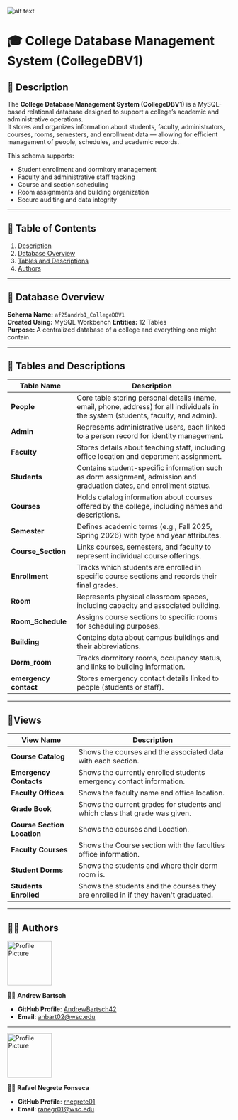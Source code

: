![alt text](college_v2_picture.png)

# 🎓 College Database Management System (CollegeDBV1)

## 📘 Description
The **College Database Management System (CollegeDBV1)** is a MySQL-based relational database designed to support a college’s academic and administrative operations.  
It stores and organizes information about students, faculty, administrators, courses, rooms, semesters, and enrollment data — allowing for efficient management of people, schedules, and academic records.

This schema supports:
- Student enrollment and dormitory management  
- Faculty and administrative staff tracking  
- Course and section scheduling  
- Room assignments and building organization  
- Secure auditing and data integrity

---

## 📑 Table of Contents
1. [Description](#description)  
2. [Database Overview](#database-overview)  
3. [Tables and Descriptions](#tables-and-descriptions)    
4. [Authors](#authors)

---

## 🧩 Database Overview
**Schema Name:** `af25andrb1_CollegeDBV1`  
**Created Using:** MySQL Workbench
**Entities:** 12 Tables  
**Purpose:** A centralized database of a college and everything one might contain.

---

## 🧱 Tables and Descriptions

| Table Name | Description |
|-------------|-------------|
| **People** | Core table storing personal details (name, email, phone, address) for all individuals in the system (students, faculty, and admin). |
| **Admin** | Represents administrative users, each linked to a person record for identity management. |
| **Faculty** | Stores details about teaching staff, including office location and department assignment. |
| **Students** | Contains student-specific information such as dorm assignment, admission and graduation dates, and enrollment status. |
| **Courses** | Holds catalog information about courses offered by the college, including names and descriptions. |
| **Semester** | Defines academic terms (e.g., Fall 2025, Spring 2026) with type and year attributes. |
| **Course_Section** | Links courses, semesters, and faculty to represent individual course offerings. |
| **Enrollment** | Tracks which students are enrolled in specific course sections and records their final grades. |
| **Room** | Represents physical classroom spaces, including capacity and associated building. |
| **Room_Schedule** | Assigns course sections to specific rooms for scheduling purposes. |
| **Building** | Contains data about campus buildings and their abbreviations. |
| **Dorm_room** | Tracks dormitory rooms, occupancy status, and links to building information. |
| **emergency contact** | Stores emergency contact details linked to people (students or staff). |

---

## 👀Views

| View Name | Description |
|-------------|-------------|
| **Course Catalog** | Shows the courses and the associated data with each section. |
| **Emergency Contacts** | Shows the currently enrolled students emergency contact information. |
| **Faculty Offices** | Shows the faculty name and office location. |
| **Grade Book** | Shows the current grades for students and which class that grade was given. |
| **Course Section Location** | Shows the courses and Location. |
| **Faculty Courses** | Shows the Course section with the faculties office information. |
| **Student Dorms** | Shows the students and where their dorm room is. |
| **Students Enrolled** | Shows the students and the courses they are enrolled in if they haven't graduated. |

---

## 👩‍💻 Authors

<img src="andrews_pfp.jpg" alt="Profile Picture" width="100" />

👩‍🎓 **Andrew Bartsch**  
- **GitHub Profile**: [AndrewBartsch42](https://github.com/AndrewBartsch42)  
- **Email**: [anbart02@wsc.edu](mailto:anbart02@wsc.edu)  

---

<img src="rafaels_pfp.jpg" alt="Profile Picture" width="100" />

👨‍🎓 **Rafael Negrete Fonseca**  
- **GitHub Profile**: [rnegrete01](https://github.com/rnegrete01)  
- **Email**: [ranegr01@wsc.edu](mailto:ranegr01@wsc.edu)  
